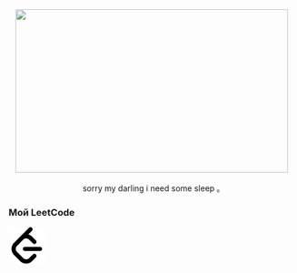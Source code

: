 <div align="center">
  <img src="https://media4.giphy.com/media/v1.Y2lkPTc5MGI3NjExaWltbm9mdXh6d2NtMjg1Nnh5eTd1NTk5aWkydzBob28wMHdrZXZhaCZlcD12MV9pbnRlcm5hbF9naWZfYnlfaWQmY3Q9Zw/ixYZCfUmYdcmfjyhgY/giphy.gif" width="480" height="287"/>
  
  sorry my darling i need some sleep ｡
</div>

### Мой LeetCode

[![website](./logo/leetcode.svg)](https://leetcode.com/u/PEMOHTOKOH/)
